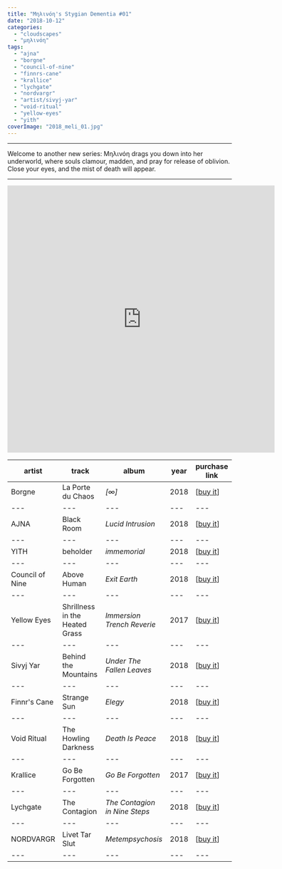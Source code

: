 ```yaml
---
title: "Μηλινόη's Stygian Dementia #01"
date: "2018-10-12"
categories: 
  - "cloudscapes"
  - "μηλινόη"
tags: 
  - "ajna"
  - "borgne"
  - "council-of-nine"
  - "finnrs-cane"
  - "krallice"
  - "lychgate"
  - "nordvargr"
  - "artist/sivyj-yar"
  - "void-ritual"
  - "yellow-eyes"
  - "yith"
coverImage: "2018_meli_01.jpg"
---
```


* * *

Welcome to another new series: Μηλινόη drags you down into her underworld, where souls clamour, madden, and pray for release of oblivion. Close your eyes, and the mist of death will appear.

* * *

<iframe src="https://www.mixcloud.com/widget/iframe/?feed=%2Feveningoflight%2F%CE%BC%CE%B7%CE%BB%CE%B9%CE%BD%CF%8C%CE%B7s-stygian-dementia-01%2F" width="600" height="600" frameborder="0"></iframe>

| **artist** | **track** | **album** | **year** | **purchase link** |
| --- | --- | --- | --- | --- |
| Borgne | La Porte du Chaos | _\[∞\]_ | 2018 | \[[buy it](https://avantgardemusic.bandcamp.com/album/--2)\] |
| --- | --- | --- | --- | --- |
| AJNA | Black Room | _Lucid Intrusion_ | 2018 | \[[buy it](https://cycliclaw.bandcamp.com/album/lucid-intrusion)\] |
| --- | --- | --- | --- | --- |
| YITH | beholder | _immemorial_ | 2018 | \[[buy it](https://vendetta-records.bandcamp.com/album/immemorial)\] |
| --- | --- | --- | --- | --- |
| Council of Nine | Above Human | _Exit Earth_ | 2018 | \[[buy it](https://cryochamber.bandcamp.com/album/exit-earth)\] |
| --- | --- | --- | --- | --- |
| Yellow Eyes | Shrillness in the Heated Grass | _Immersion Trench Reverie_ | 2017 | \[[buy it](https://gileadmedia.bandcamp.com/album/immersion-trench-reverie)\] |
| --- | --- | --- | --- | --- |
| Sivyj Yar | Behind the Mountains | _Under The Fallen Leaves_ | 2018 | \[[buy it](https://sivyjyar.bandcamp.com/album/the-dawns-were-drifting-as-before)\] |
| --- | --- | --- | --- | --- |
| Finnr's Cane | Strange Sun | _Elegy_ | 2018 | \[[buy it](https://finnrs-cane.bandcamp.com/album/elegy)\] |
| --- | --- | --- | --- | --- |
| Void Ritual | The Howling Darkness | _Death Is Peace_ | 2018 | \[[buy it](https://iposmusic.bandcamp.com/album/death-is-peace)\] |
| --- | --- | --- | --- | --- |
| Krallice | Go Be Forgotten | _Go Be Forgotten_ | 2017 | \[[buy it](https://gileadmedia.bandcamp.com/album/go-be-forgotten)\] |
| --- | --- | --- | --- | --- |
| Lychgate | The Contagion | _The Contagion in Nine Steps_ | 2018 | \[[buy it](https://blood-music.bandcamp.com/album/the-contagion-in-nine-steps)\] |
| --- | --- | --- | --- | --- |
| NORDVARGR | Livet Tar Slut | _Metempsychosis_ | 2018 | \[[buy it](https://cycliclaw.bandcamp.com/album/metempsychosis)\] |
| --- | --- | --- | --- | --- |
